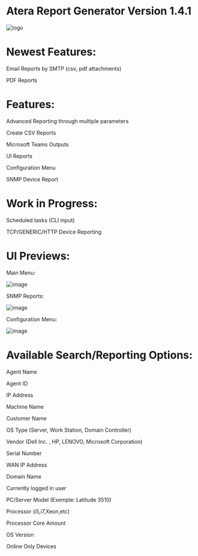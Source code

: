 # Atera Report Generator Version 1.4.1
![logo](https://github.com/infovirtuel/Atera-Report-Generator/assets/134888924/d1613878-09f1-49d7-a207-8c77a85c4cdf)


# Newest Features:

Email Reports by SMTP (csv, pdf attachments)

PDF Reports

# Features:

Advanced Reporting through multiple parameters

Create CSV Reports

Microsoft Teams Outputs

UI Reports

Configuration Menu

SNMP Device Report


# Work in Progress:

Scheduled tasks (CLI input)

TCP/GENERIC/HTTP Device Reporting

# UI Previews:

Main Menu:

![image](https://github.com/infovirtuel/Atera-Report-Generator/assets/134888924/ce1b264b-7796-4b63-b0f0-c871f7a8ca36)

SNMP Reports:

![image](https://github.com/infovirtuel/Atera-Report-Generator/assets/134888924/2744b5ba-5f5c-43eb-8c1b-5ce194b03304)

Configuration Menu:

![image](https://github.com/infovirtuel/Atera-Report-Generator/assets/134888924/c7e0b6d5-2190-4ee1-839d-669772c988ba)


# Available Search/Reporting Options:

Agent Name

Agent ID

IP Address

Machine Name

Customer Name

OS Type (Server, Work Station, Domain Controller)

Vendor (Dell Inc. , HP, LENOVO, Microsoft Corporation)

Serial Number

WAN IP Address

Domain Name

Currently logged in user

PC/Server Model (Exemple: Latitude 3510)

Processor (i5,i7,Xeon,etc)

Processor Core Amount 

OS Version

Online Only Devices
